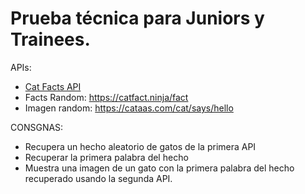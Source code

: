 # Prueba técnica para Juniors y Trainees.

APIs:
- [Cat Facts API](https://catfact.ninja/)
- Facts Random: https://catfact.ninja/fact
- Imagen random: https://cataas.com/cat/says/hello

CONSGNAS:
- Recupera un hecho aleatorio de gatos de la primera API
- Recuperar la primera palabra del hecho
- Muestra una imagen de un gato con la primera palabra del hecho recuperado usando la segunda API.

